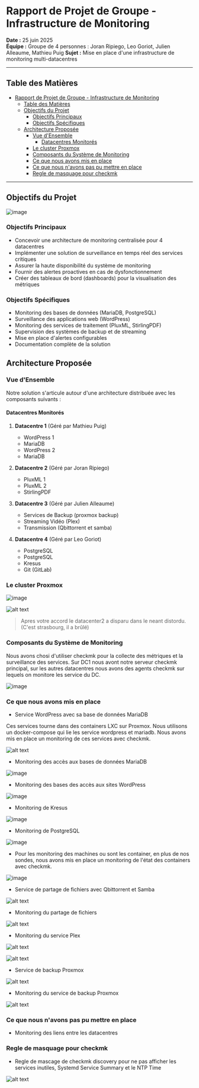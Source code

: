 # Rapport de Projet de Groupe - Infrastructure de Monitoring

**Date :** 25 juin 2025  
**Équipe :** Groupe de 4 personnes  :  Joran Ripiego, Leo Goriot, Julien Alleaume, Mathieu Puig
**Sujet :** Mise en place d'une infrastructure de monitoring multi-datacentres  

---

## Table des Matières

- [Rapport de Projet de Groupe - Infrastructure de Monitoring](#rapport-de-projet-de-groupe---infrastructure-de-monitoring)
  - [Table des Matières](#table-des-matières)
  - [Objectifs du Projet](#objectifs-du-projet)
    - [Objectifs Principaux](#objectifs-principaux)
    - [Objectifs Spécifiques](#objectifs-spécifiques)
  - [Architecture Proposée](#architecture-proposée)
    - [Vue d'Ensemble](#vue-densemble)
      - [Datacentres Monitorés](#datacentres-monitorés)
    - [Le cluster Proxmox](#le-cluster-proxmox)
    - [Composants du Système de Monitoring](#composants-du-système-de-monitoring)
    - [Ce que nous avons mis en place](#ce-que-nous-avons-mis-en-place)
    - [Ce que nous n'avons pas pu mettre en place](#ce-que-nous-navons-pas-pu-mettre-en-place)
    - [Regle de masquage pour checkmk](#regle-de-masquage-pour-checkmk)

---

## Objectifs du Projet

![image](image.png)

### Objectifs Principaux

- Concevoir une architecture de monitoring centralisée pour 4 datacentres
- Implémenter une solution de surveillance en temps réel des services critiques
- Assurer la haute disponibilité du système de monitoring
- Fournir des alertes proactives en cas de dysfonctionnement
- Créer des tableaux de bord (dashboards) pour la visualisation des métriques

### Objectifs Spécifiques

- Monitoring des bases de données (MariaDB, PostgreSQL)
- Surveillance des applications web (WordPress)
- Monitoring des services de traitement (PluxML, StirlingPDF)
- Supervision des systèmes de backup et de streaming
- Mise en place d'alertes configurables
- Documentation complète de la solution

## Architecture Proposée

### Vue d'Ensemble

Notre solution s'articule autour d'une architecture distribuée avec les composants suivants :

#### Datacentres Monitorés

1. **Datacentre 1** (Géré par Mathieu Puig)
   - WordPress 1
   - MariaDB
   - WordPress 2
   - MariaDB

2. **Datacentre 2** (Géré par Joran Ripiego)
   - PluxML 1
   - PluxML 2
   - StirlingPDF

3. **Datacentre 3** (Géré par Julien Alleaume)
   - Services de Backup (proxmox backup)
   - Streaming Vidéo (Plex)
   - Transmission (Qbittorrent et samba)

4. **Datacentre 4** (Géré par Leo Goriot)
   - PostgreSQL
   - PostgreSQL
   - Kresus
   - Git (GitLab)

### Le cluster Proxmox

![image](image%20copy.png)

![alt text](image-2.png)

> Apres votre accord le datacenter2 a disparu dans le neant distordu. (C'est strasbourg, il a brûlé)

### Composants du Système de Monitoring

Nous avons chosi d'utiliser checkmk pour la collecte des métriques et la surveillance des services. Sur DC1 nous avont notre serveur checkmk principal, sur les autres datacentres nous avons des agents checkmk sur lequels on monitore les service du DC.

![image](image%20copy%207.png)

### Ce que nous avons mis en place

- Service WordPress avec sa base de données MariaDB

Ces services tourne dans des containers LXC sur Proxmox. Nous utilisons un docker-compose qui lie les service wordpress et mariadb. Nous avons mis en place un monitoring de ces services avec checkmk.

![alt text](image-3.png)

- Monitoring des accès aux bases de données MariaDB

![image](image%20copy%202.png)

- Monitoring des bases des accès aux sites WordPress

![image](image%20copy%203.png)

- Monitoring de Kresus

![image](image%20copy%205.png)

- Monitoring de PostgreSQL
 
![image](image%20copy%204.png)

- Pour les monitoring des machines ou sont les container, en plus de nos sondes, nous avons mis en place un monitoring de l'état des containers avec checkmk.

![image](image%20copy%206.png)

- Service de partage de fichiers avec Qbittorrent et Samba

![alt text](image-4.png)

- Monitoring du partage de fichiers

![alt text](image-5.png)

- Monitoring du service Plex

![alt text](image-6.png)

![alt text](image-7.png)

- Service de backup Proxmox

![alt text](image-9.png)

- Monitoring du service de backup Proxmox

![alt text](image-8.png)

### Ce que nous n'avons pas pu mettre en place

- Monitoring des liens entre les datacentres

### Regle de masquage pour checkmk

- Regle de mascage de checkmk discovery pour ne pas afficher les services inutiles, Systemd Service Summary et le NTP Time

![alt text](image-1.png)
